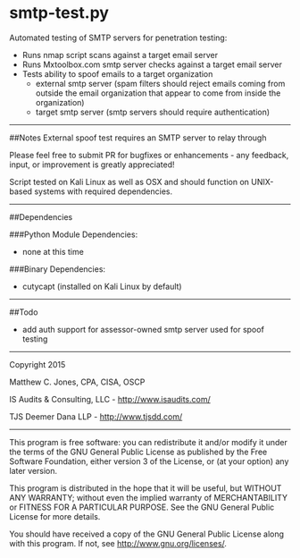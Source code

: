smtp-test.py
===========

Automated testing of SMTP servers for penetration testing:

* Runs nmap script scans against a target email server
* Runs Mxtoolbox.com smtp server checks against a target email server
* Tests ability to spoof emails to a target organization
    * external smtp server (spam filters should reject emails coming from outside
the email organization that appear to come from inside the organization)
    * target smtp server (smtp servers should require authentication)

--------------------------------------------------------------------------------
##Notes
External spoof test requires an SMTP server to relay through

Please feel free to submit PR for bugfixes or enhancements - any feedback,
input, or improvement is greatly appreciated!

Script tested on Kali Linux as well as OSX and should function on UNIX-based
systems with required dependencies.

--------------------------------------------------------------------------------
##Dependencies

###Python Module Dependencies:
* none at this time

###Binary Dependencies:
* cutycapt (installed on Kali Linux by default)

--------------------------------------------------------------------------------
##Todo

* add auth support for assessor-owned smtp server used for spoof testing

--------------------------------------------------------------------------------

Copyright 2015

Matthew C. Jones, CPA, CISA, OSCP

IS Audits & Consulting, LLC - <http://www.isaudits.com/>

TJS Deemer Dana LLP - <http://www.tjsdd.com/>

--------------------------------------------------------------------------------

This program is free software: you can redistribute it and/or modify it under
the terms of the GNU General Public License as published by the Free Software
Foundation, either version 3 of the License, or (at your option) any later
version.

This program is distributed in the hope that it will be useful, but WITHOUT ANY
WARRANTY; without even the implied warranty of MERCHANTABILITY or FITNESS FOR A
PARTICULAR PURPOSE. See the GNU General Public License for more details.

You should have received a copy of the GNU General Public License along with
this program. If not, see <http://www.gnu.org/licenses/>.